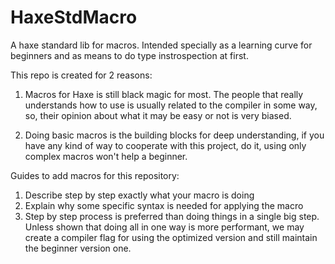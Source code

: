 # HaxeStdMacro
A haxe standard lib for macros. Intended specially as a learning curve for beginners and as means to do type instrospection at first.

This repo is created for 2 reasons:

1. Macros for Haxe is still black magic for most. The people that really understands how to use is usually related to the compiler in some way, so, their opinion about what it may be easy or not is very biased.

2. Doing basic macros is the building blocks for deep understanding, if you have any kind of way to cooperate with this project, do it, using only complex macros won't help a beginner.


Guides to add macros for this repository:

1. Describe step by step exactly what your macro is doing
2. Explain why some specific syntax is needed for applying the macro
3. Step by step process is preferred than doing things in a single big step. Unless shown that doing all in one way is more performant, we may create a compiler flag for using the optimized version and still maintain the beginner version one.